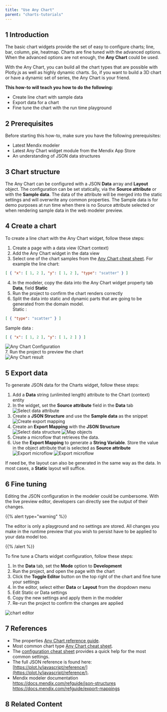 ```yaml
---
title: "Use Any Chart"
parent: "charts-tutorials"
---
```


## 1 Introduction

The basic chart widgets provide the set of easy to configure charts; line, bar, column, pie, heatmap. Charts are fine tuned  with the advanced options. When the advanced options are not enough, the **Any Chart** could be used.

With the Any Chart, you can build all the chart types that are possible with Plotly.js as well as highly dynamic charts. So, if you want to build a 3D chart or have a dynamic set of series, the Any Chart is your friend.

**This how-to will teach you how to do the following:**

* Create line chart with sample data
* Export data for a chart
* Fine tune the chart with the run time playground

## 2 Prerequisites

Before starting this how-to, make sure you have the following prerequisites:

* Latest Mendix modeler
* Latest Any Chart widget module from the Mendix App Store
* An understanding of JSON data structures

## 3 Chart structure

The Any Chart can be configured with a JSON **Data** array and **Layout** object. The configuration can be set statically, via the **Source attribute** or with the **Sample data**. The data of the attribute will be merged into the static settings and will overwrite any common properties. The Sample data is for demo purposes at run time when there is no Source attribute selected or when rendering sample data in the web modeler preview.

## 4 Create a chart

To create a line chart with the Any Chart widget, follow these steps:

1. Create a page with a data view (Chart context)
1. Add the Any Chart widget in the data view
1. Select one of the chart samples from the [Any Chart cheat sheet](../../refguide/charts-any-cheat-sheet.md####-line-chart). For example the line chart:  

```json
[ { "x": [ 1, 2 ], "y": [ 1, 2 ], "type": "scatter" } ]
```

4. In the modeler, copy the data into the Any Chart widget property tab **Data**, field **Static**
1. Run the project to confirm the chart renders correctly
1. Split the data into static and dynamic parts that are going to be generated from the domain model.  
Static :  

```json
[ { "type": "scatter" } ]
```

Sample data :  

```json
[ { "x": [ 1, 2 ], "y": [ 1, 2 ] } ]
```

![Any Chart Configuration](attachments/charts/any-chart-configuration.png)  
7. Run the project to preview the chart  
![Any Chart result](attachments/charts/charts-any-sample.png)

## 5 Export data

To generate JSON data for the Charts widget, follow these steps:

1. Add a **Data** string (unlimited length) attribute to the Chart (context) entity
1. In the widget, set the **Source attribute** field in the **Data** tab
![Select data attribute](attachments/charts/any-chart-configuration-attribute.png)
1. Create a **JSON Structure** and use the **Sample data** as the snippet
![Create export mapping](attachments/charts/any-chart-json-structure-line-chart-data.png)
1. Create an **Export Mapping** with the **JSON Structure**
![Select data structure](attachments/charts/any-chart-line-chart-export-mapping-select.png)
![Map objects](attachments/charts/any-chart-line-chart-export-mapping.png)
1. Create a microflow that retrieves the data.
1. Use the **Export Mapping** to generate a **String Variable**. Store the value in the object attribute that is selected as **Source attribute**
![Export microflow](attachments/charts/any-chart-export-microflow.png)
![Export microflow](attachments/charts/any-chart-export-microflow-structure.png)

If need be, the layout can also be generated in the same way as the data. In most cases, a **Static** layout will suffice.

## 6 Fine tuning

Editing the JSON configuration in the modeler could be cumbersome. With the live preview editor, developers can directly see the output of their changes. 

{{% alert type="warning" %}}

The editor is only a playground and no settings are stored. All changes you make in the runtime preview that you wish to persist have to be applied to your data model too.

{{% /alert %}}

To fine tune a Charts widget configuration, follow these steps:

1. In the **Data** tab, set the **Mode** option to **Development**
1. Run the project, and open the page with the chart 
1. Click the **Toggle Editor** button on the top right of the chart and fine tune your settings
1. In the editor, select either **Data** or **Layout** from the dropdown menu
1. Edit Static or Data settings
1. Copy the new settings and apply them in the modeler
1. Re-run the project to confirm the changes are applied

![chart editor](attachments/charts/charts-toggle-editor-open.png)

## 7 References

- The properties [Any Chart reference guide](../../refguide/charts-any-configuration).  
- Most common chart type [Any Chart cheat sheet](../../refguide/charts-any-cheat-sheet).  
- The [configuration cheat sheet](../../refguide/charts-advanced-cheat-sheet) provides a quick help for the most common settings.  
- The full JSON reference is found here: [https://plot.ly/javascript/reference/](https://plot.ly/javascript/reference/).
- Mendix modeler documentation  
https://docs.mendix.com/refguide/json-structures  
https://docs.mendix.com/refguide/export-mappings  

## 8 Related Content
